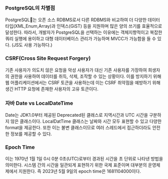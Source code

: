 ### PostgreSQL의 차별점

PostgreSQL는 오픈 소스 RDBMS로서 다른 RDBMS와 비교하여 더 다양한 데이터 타입(XML,Enum,Array)과 인덱스(GiST) 등을 지원하며 많은 양의 쓰기를 효율적으로 달성한다. 따라서, 개발자가 PostgreSQL을 선택하는 이유에는 객체지향적이고 복잡한 쿼리 실행에 용이하고 대형 데이터베이스 관리가 가능하며 MVCC가 가능함을 들 수 있다. (JS도 사용 가능하다.)

### CSRF(Cross Site Request Forgery)

기존 사용자가 의도치 않은 요청을 악성 사용자가 대신 기존 사용자를 가장하여 희생자의 권한을 사용하여 데이터를 취득, 삭제, 조작할 수 있는 상황이다. 이를 방지하기 위해 웹 어플리케이션에서는 CSRF 토큰을 사용하는데 이는 CSRF 취약점을 예방하기 위해 생긴 HTTP 요청에 존재한 사용자의 고유 토큰이다. 

### 자바 Date vs LocalDateTime

Date는 JDK1.0부터 제공된 Deprecated된 클래스로 지역시간과 UTC 시간을 구분하지 않은 클래스이다. LocalDatTime 클래스는 날짜와 시간 모두 표현할 수 있고 다양한 format을 제공한다. 또한 이는 불변 클래스이므로 여러 스레드에서 접근하더라도 안전한 정보를 제공할 수 있다.

### Epoch Time

이는 1970년 1월 1일 0시 0분 0초(UTC)로부터 경과된 시간을 초 단위로 나타낸 방법을 의미한다. 시스템 간의 시간을 일관되게 표현하기 위한 국제 표준이며 대부분의 운영체제에서 지원한다. 즉 2023년 5월 9일의 epoch time은 1681104000이다.